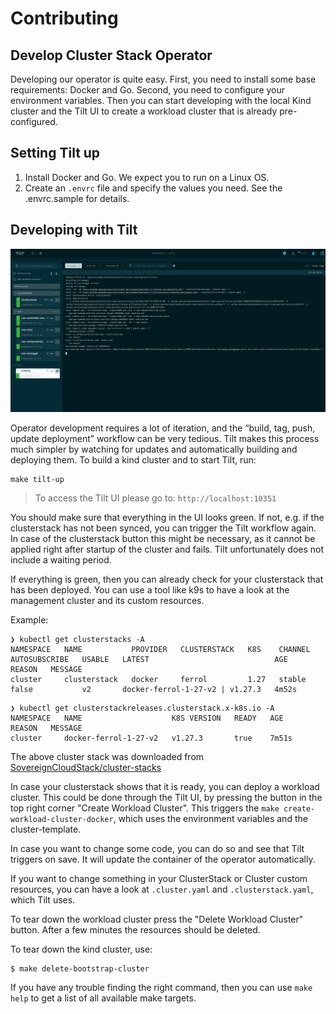 # Contributing

## Develop Cluster Stack Operator


Developing our operator is quite easy. First, you need to install some base requirements: Docker and Go. Second, you need to configure your environment variables. Then you can start developing with the local Kind cluster and the Tilt UI to create a workload cluster that is already pre-configured.

## Setting Tilt up
1. Install Docker and Go. We expect you to run on a Linux OS.
2. Create an ```.envrc``` file and specify the values you need. See the .envrc.sample for details.

## Developing with Tilt

<p align="center">
<img alt="tilt" src="../pics/tilt.png" width="800px" />
</p>

Operator development requires a lot of iteration, and the “build, tag, push, update deployment” workflow can be very tedious. Tilt makes this process much simpler by watching for updates and automatically building and deploying them. To build a kind cluster and to start Tilt, run:

```shell
make tilt-up
```
> To access the Tilt UI please go to: `http://localhost:10351`


You should make sure that everything in the UI looks green. If not, e.g. if the clusterstack has not been synced, you can trigger the Tilt workflow again. In case of the clusterstack button this might be necessary, as it cannot be applied right after startup of the cluster and fails. Tilt unfortunately does not include a waiting period.

If everything is green, then you can already check for your clusterstack that has been deployed. You can use a tool like k9s to have a look at the management cluster and its custom resources.

Example:

```shell
❯ kubectl get clusterstacks -A
NAMESPACE   NAME           PROVIDER   CLUSTERSTACK   K8S    CHANNEL   AUTOSUBSCRIBE   USABLE   LATEST                            AGE     REASON   MESSAGE
cluster     clusterstack   docker     ferrol         1.27   stable    false           v2       docker-ferrol-1-27-v2 | v1.27.3   4m52s
```

```shell
❯ kubectl get clusterstackreleases.clusterstack.x-k8s.io -A
NAMESPACE   NAME                    K8S VERSION   READY   AGE     REASON   MESSAGE
cluster     docker-ferrol-1-27-v2   v1.27.3       true    7m51s
```

The above cluster stack was downloaded from [SovereignCloudStack/cluster-stacks](https://github.com/SovereignCloudStack/cluster-stacks/releases)

In case your clusterstack shows that it is ready, you can deploy a workload cluster. This could be done through the Tilt UI, by pressing the button in the top right corner "Create Workload Cluster". This triggers the `make create-workload-cluster-docker`, which uses the environment variables and the cluster-template.

In case you want to change some code, you can do so and see that Tilt triggers on save. It will update the container of the operator automatically.

If you want to change something in your ClusterStack or Cluster custom resources, you can have a look at `.cluster.yaml` and `.clusterstack.yaml`, which Tilt uses.

To tear down the workload cluster press the "Delete Workload Cluster" button. After a few minutes the resources should be deleted.

To tear down the kind cluster, use:

```shell
$ make delete-bootstrap-cluster
```

If you have any trouble finding the right command, then you can use `make help` to get a list of all available make targets.
